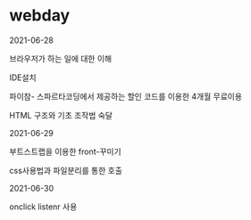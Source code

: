 # webday
2021-06-28


브라우저가 하는 일에 대한 이해


IDE설치


파이참- 스파르타코딩에서 제공하는 할인 코드를 이용한 4개월 무료이용


HTML 구조와 기초 조작법 숙달


2021-06-29


부트스트랩을 이용한 front-꾸미기


css사용법과 파일분리를 통한 호출


2021-06-30


onclick listenr 사용


